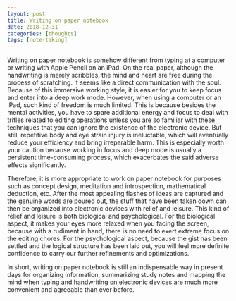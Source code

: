 ```yaml
---
layout: post
title: Writing on paper notebook
date: 2018-12-31
categories: [thoughts]
tags: [note-taking]
---
```


Writing on paper notebook is somehow different from typing at a computer or writing with Apple Pencil on an iPad. On the real paper, although the handwriting is merely scribbles, the mind and heart are free during the process of scratching. It seems like a direct communication with the soul. Because of this immersive working style, it is easier for you to keep focus and enter into a deep work mode. However, when using a computer or an iPad, such kind of freedom is much limited. This is because besides the mental activities, you have to spare additional energy and focus to deal with trifles related to editing operations unless you are so familiar with these techniques that you can ignore the existence of the electronic device. But still, repetitive body and eye strain injury is ineluctable, which will eventually reduce your efficiency and bring irreparable harm. This is especially worth your caution because working in focus and deep mode is usually a persistent time-consuming process, which exacerbates the said adverse effects significantly.

Therefore, it is more appropriate to work on paper notebook for purposes such as concept design, meditation and introspection, mathematical deduction, etc. After the most appealing flashes of ideas are captured and the genuine words are poured out, the stuff that have been taken down can then be organized into electronic devices with relief and leisure. This kind of relief and leisure is both biological and psychological. For the biological aspect, it makes your eyes more relaxed when you facing the screen, because with a rudiment in hand, there is no need to exert extreme focus on the editing chores. For the psychological aspect, because the gist has been settled and the logical structure has been laid out, you will feel more definite confidence to carry our further refinements and optimizations.

In short, writing on paper notebook is still an indispensable way in present days for organizing information, summarizing study notes and mapping the mind when typing and handwriting on electronic devices are much more convenient and agreeable than ever before.
